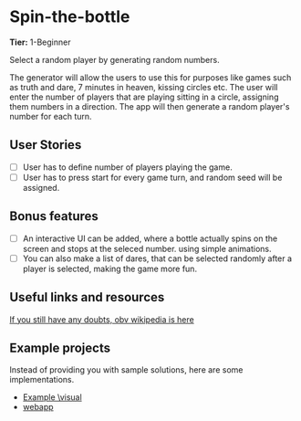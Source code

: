 # Spin-the-bottle

**Tier:** 1-Beginner

Select a random player by generating random numbers.

The generator will allow the users to use this for purposes like games such as truth and dare, 7 minutes in heaven, kissing circles etc.
The user will enter the number of players that are playing sitting in a circle, assigning them numbers in a direction.
The app will then generate a random player's number for each turn.

## User Stories

-   [ ] User has to define number of players playing the game.
-   [ ] User has to press start for every game turn, and random seed will be assigned.

## Bonus features

-   [ ] An interactive UI can be added, where a bottle actually spins on the screen and stops at the seleced number. using simple animations.
- [ ] You can also make a list of dares, that can be selected randomly after a player is selected, making the game more fun.

## Useful links and resources

[If you still have any doubts, obv wikipedia is here](https://en.wikipedia.org/wiki/Spin_the_bottle)

## Example projects

Instead of providing you with sample solutions, here are some implementations.

-   [Example \visual](https://play.google.com/store/apps/details?id=com.sandipbhattacharya.spinthebottle&hl=en&gl=US&pli=1)
-   [webapp](https://spinthebottle.app/)
